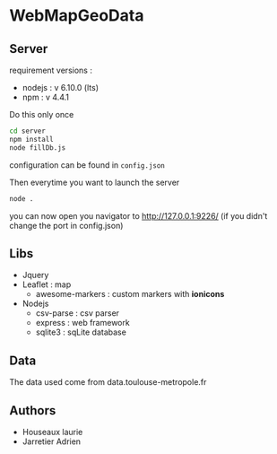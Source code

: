 # WebMapGeoData

## Server

requirement versions :
- nodejs : v 6.10.0 (lts)
- npm : v 4.4.1

Do this only once
```bash
cd server
npm install
node fillDb.js
```

configuration can be found in `config.json`

Then everytime you want to launch the server
```bash
node .
```

you can now open you navigator to http://127.0.0.1:9226/ (if you didn't change the port in config.json)

## Libs

- Jquery
- Leaflet : map
  - awesome-markers : custom markers with **ionicons**
- Nodejs
  - csv-parse : csv parser
  - express : web framework
  - sqlite3 : sqLite database

## Data

The data used come from data.toulouse-metropole.fr

## Authors

- Houseaux laurie
- Jarretier Adrien
